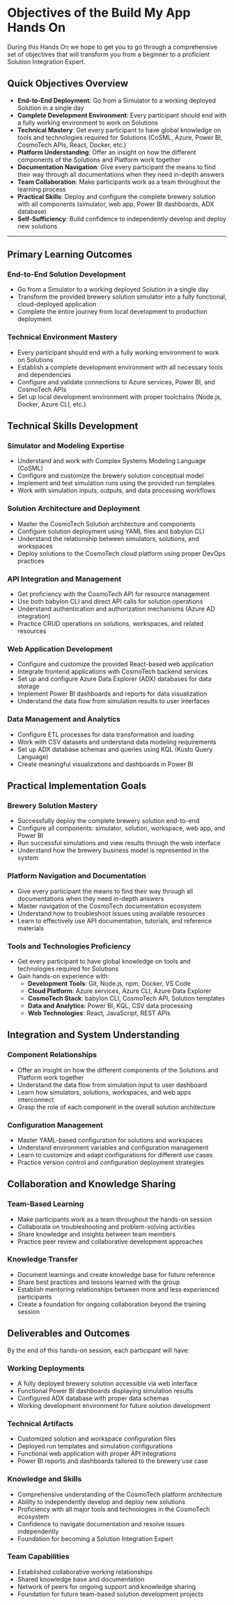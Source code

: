 # Objectives of the Build My App Hands On

During this Hands On we hope to get you to go through a comprehensive set of objectives that will transform you from a beginner to a proficient Solution Integration Expert.

## Quick Objectives Overview

- **End-to-End Deployment**: Go from a Simulator to a working deployed Solution in a single day
- **Complete Development Environment**: Every participant should end with a fully working environment to work on Solutions
- **Technical Mastery**: Get every participant to have global knowledge on tools and technologies required for Solutions (CoSML, Azure, Power BI, CosmoTech APIs, React, Docker, etc.)
- **Platform Understanding**: Offer an insight on how the different components of the Solutions and Platform work together
- **Documentation Navigation**: Give every participant the means to find their way through all documentations when they need in-depth answers
- **Team Collaboration**: Make participants work as a team throughout the learning process
- **Practical Skills**: Deploy and configure the complete brewery solution with all components (simulator, web app, Power BI dashboards, ADX database)
- **Self-Sufficiency**: Build confidence to independently develop and deploy new solutions

---

## Primary Learning Outcomes

### End-to-End Solution Development
- Go from a Simulator to a working deployed Solution in a single day
- Transform the provided brewery solution simulator into a fully functional, cloud-deployed application
- Complete the entire journey from local development to production deployment

### Technical Environment Mastery
- Every participant should end with a fully working environment to work on Solutions
- Establish a complete development environment with all necessary tools and dependencies
- Configure and validate connections to Azure services, Power BI, and CosmoTech APIs
- Set up local development environment with proper toolchains (Node.js, Docker, Azure CLI, etc.)

## Technical Skills Development

### Simulator and Modeling Expertise
- Understand and work with Complex Systems Modeling Language (CoSML)
- Configure and customize the brewery solution conceptual model
- Implement and test simulation runs using the provided run templates
- Work with simulation inputs, outputs, and data processing workflows

### Solution Architecture and Deployment
- Master the CosmoTech Solution architecture and components
- Configure solution deployment using YAML files and babylon CLI
- Understand the relationship between simulators, solutions, and workspaces
- Deploy solutions to the CosmoTech cloud platform using proper DevOps practices

### API Integration and Management
- Get proficiency with the CosmoTech API for resource management
- Use both babylon CLI and direct API calls for solution operations
- Understand authentication and authorization mechanisms (Azure AD integration)
- Practice CRUD operations on solutions, workspaces, and related resources

### Web Application Development
- Configure and customize the provided React-based web application
- Integrate frontend applications with CosmoTech backend services
- Set up and configure Azure Data Explorer (ADX) databases for data storage
- Implement Power BI dashboards and reports for data visualization
- Understand the data flow from simulation results to user interfaces

### Data Management and Analytics
- Configure ETL processes for data transformation and loading
- Work with CSV datasets and understand data modeling requirements
- Set up ADX database schemas and queries using KQL (Kusto Query Language)
- Create meaningful visualizations and dashboards in Power BI

## Practical Implementation Goals

### Brewery Solution Mastery
- Successfully deploy the complete brewery solution end-to-end
- Configure all components: simulator, solution, workspace, web app, and Power BI
- Run successful simulations and view results through the web interface
- Understand how the brewery business model is represented in the system

### Platform Navigation and Documentation
- Give every participant the means to find their way through all documentations when they need in-depth answers
- Master navigation of the CosmoTech documentation ecosystem
- Understand how to troubleshoot issues using available resources
- Learn to effectively use API documentation, tutorials, and reference materials

### Tools and Technologies Proficiency
- Get every participant to have global knowledge on tools and technologies required for Solutions
- Gain hands-on experience with:
  - **Development Tools**: Git, Node.js, npm, Docker, VS Code
  - **Cloud Platform**: Azure services, Azure CLI, Azure Data Explorer
  - **CosmoTech Stack**: babylon CLI, CosmoTech API, Solution templates
  - **Data and Analytics**: Power BI, KQL, CSV data processing
  - **Web Technologies**: React, JavaScript, REST APIs

## Integration and System Understanding

### Component Relationships
- Offer an insight on how the different components of the Solutions and Platform work together
- Understand the data flow from simulation input to user dashboard
- Learn how simulators, solutions, workspaces, and web apps interconnect
- Grasp the role of each component in the overall solution architecture

### Configuration Management
- Master YAML-based configuration for solutions and workspaces
- Understand environment variables and configuration management
- Learn to customize and adapt configurations for different use cases
- Practice version control and configuration deployment strategies

## Collaboration and Knowledge Sharing

### Team-Based Learning
- Make participants work as a team throughout the hands-on session
- Collaborate on troubleshooting and problem-solving activities
- Share knowledge and insights between team members
- Practice peer review and collaborative development approaches

### Knowledge Transfer
- Document learnings and create knowledge base for future reference
- Share best practices and lessons learned with the group
- Establish mentoring relationships between more and less experienced participants
- Create a foundation for ongoing collaboration beyond the training session

## Deliverables and Outcomes

By the end of this hands-on session, each participant will have:

### Working Deployments
- A fully deployed brewery solution accessible via web interface
- Functional Power BI dashboards displaying simulation results
- Configured ADX database with proper data schemas
- Working development environment for future solution development

### Technical Artifacts
- Customized solution and workspace configuration files
- Deployed run templates and simulation configurations
- Functional web application with proper API integrations
- Power BI reports and dashboards tailored to the brewery use case

### Knowledge and Skills
- Comprehensive understanding of the CosmoTech platform architecture
- Ability to independently develop and deploy new solutions
- Proficiency with all major tools and technologies in the CosmoTech ecosystem
- Confidence to navigate documentation and resolve issues independently
- Foundation for becoming a Solution Integration Expert

### Team Capabilities
- Established collaborative working relationships
- Shared knowledge base and documentation
- Network of peers for ongoing support and knowledge sharing
- Foundation for future team-based solution development projects
